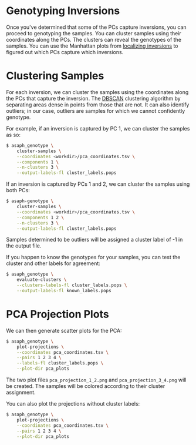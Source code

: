 # Genotyping Inversions

Once you've determined that some of the PCs capture inversions, you can proceed to genotyping the samples.  You can cluster samples using their coordinates along the PCs.  The clusters can reveal the genotypes of the samples.  You can use the Manhattan plots from [localizing inversions](localizing-inversions.md) to figured out which PCs capture which inversions.

# Clustering Samples
For each inversion, we can cluster the samples using the coordinates along the PCs that capture the inversion.  The [DBSCAN](https://scikit-learn.org/stable/modules/clustering.html#dbscan) clustering algorithm by separating areas dense in points from those that are not.  It can also identify outliers; in our case, outliers are samples for which we cannot confidently genotype.

For example, if an inversion is captured by PC 1, we can cluster the samples as so:

```bash
$ asaph_genotype \
	cluster-samples \
	--coordinates <workdir>/pca_coordinates.tsv \
	--components 1 \
	--n-clusters 3 \
	--output-labels-fl cluster_labels.pops
```

If an inversion is captured by PCs 1 and 2, we can cluster the samples using both PCs:

```bash
$ asaph-genotype \
	cluster-samples \
	--coordinates <workdir>/pca_coordinates.tsv \
	--components 1 2 \
	--n-clusters 3 \
	--output-labels-fl cluster_labels.pops
```

Samples determined to be outliers will be assigned a cluster label of -1 in the output file.

If you happen to know the genotypes for your samples, you can test the cluster and other labels for agreement:

```bash
$ asaph_genotype \
	evaluate-clusters \
	--clusters-labels-fl cluster_labels.pops \
	--output-labels-fl known_labels.pops
```

# PCA Projection Plots
We can then generate scatter plots for the PCA:

```bash
$ asaph_genotype \
	plot-projections \
	--coordinates pca_coordinates.tsv \
	--pairs 1 2 3 4 \
	--labels-fl cluster_labels.pops \
	--plot-dir pca_plots
```

The two plot files `pca_projection_1_2.png` and `pca_projection_3_4.png` will be created.  The samples will be colored according to their cluster assignment.

You can also plot the projections without cluster labels:

```bash
$ asaph_genotype \
	plot-projections \
	--coordinates pca_coordinates.tsv \
	--pairs 1 2 3 4 \
	--plot-dir pca_plots
```

